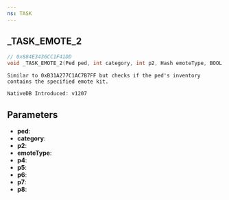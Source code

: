 ```yaml
---
ns: TASK
---
```

## _TASK_EMOTE_2

```c
// 0x884E3436CC1F41DD
void _TASK_EMOTE_2(Ped ped, int category, int p2, Hash emoteType, BOOL p4, BOOL p5, BOOL p6, BOOL p7, BOOL p8);
```

```
Similar to 0xB31A277C1AC7B7FF but checks if the ped's inventory contains the specified emote kit.

NativeDB Introduced: v1207
```

## Parameters
* **ped**:
* **category**:
* **p2**:
* **emoteType**:
* **p4**:
* **p5**:
* **p6**:
* **p7**:
* **p8**:
